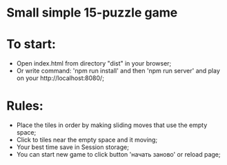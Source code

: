 # Small simple 15-puzzle game


# To start:

  - Open index.html from directory "dist" in your browser;
  - Or write command: 'npm run install' and then 'npm run server' and play on your http://localhost:8080/;


# Rules: 

  - Place the tiles in order by making sliding moves that use the empty space;
  - Click to tiles near the empty space and it moving;
  - Your best time save in Session storage;
  - You can start new game to click button 'начать заново' or reload page;
